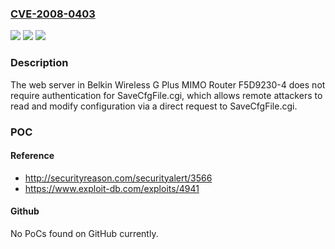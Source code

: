 ### [CVE-2008-0403](https://cve.mitre.org/cgi-bin/cvename.cgi?name=CVE-2008-0403)
![](https://img.shields.io/static/v1?label=Product&message=n%2Fa&color=blue)
![](https://img.shields.io/static/v1?label=Version&message=n%2Fa&color=blue)
![](https://img.shields.io/static/v1?label=Vulnerability&message=n%2Fa&color=brighgreen)

### Description

The web server in Belkin Wireless G Plus MIMO Router F5D9230-4 does not require authentication for SaveCfgFile.cgi, which allows remote attackers to read and modify configuration via a direct request to SaveCfgFile.cgi.

### POC

#### Reference
- http://securityreason.com/securityalert/3566
- https://www.exploit-db.com/exploits/4941

#### Github
No PoCs found on GitHub currently.

